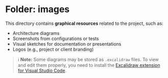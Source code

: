 # Folder: images

This directory contains **graphical resources** related to the project, such as:

* Architecture diagrams
* Screenshots from configurations or tests
* Visual sketches for documentation or presentations
* Logos (e.g., project or client branding)

> ℹ️ **Note:** Some diagrams may be stored as `.excalidraw` files. To view and edit them properly, you need to install the [Excalidraw extension for Visual Studio Code](https://marketplace.visualstudio.com/items?itemName=excalidraw.excalidraw-editor).
